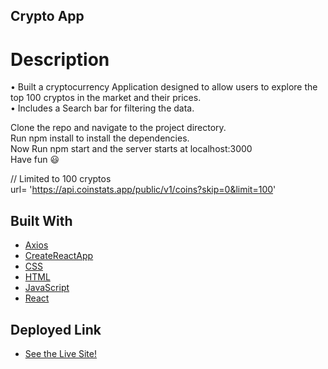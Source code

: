
## Crypto App

# Description

• Built a cryptocurrency Application designed to allow users to explore the top 100 cryptos in the market and their prices. <br>
• Includes a Search bar for filtering the data.

Clone the repo and navigate to the project directory.<br>
    Run npm install to install the dependencies.<br>
    Now Run npm start and the server starts at localhost:3000<br>
    Have fun 😃

// Limited to 100 cryptos<br>
url= 'https://api.coinstats.app/public/v1/coins?skip=0&limit=100'

## Built With

* [Axios](https://github.com/axios/axios)
* [CreateReactApp](https://github.com/facebook/create-react-app)
* [CSS](https://developer.mozilla.org/en-US/docs/Web/CSS)
* [HTML](https://developer.mozilla.org/en-US/docs/Web/HTML)
* [JavaScript](https://developer.mozilla.org/en-US/docs/Web/JavaScript)
* [React](https://reactjs.org/)

## Deployed Link

* [See the Live Site! ](https://r-alin-gabriel.github.io/rj-crypto/) 
